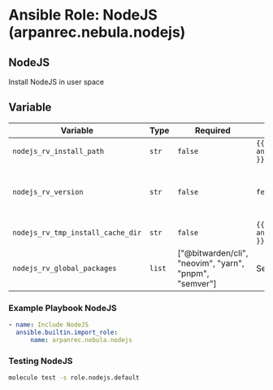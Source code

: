 # Ansible Role: NodeJS (arpanrec.nebula.nodejs)

## NodeJS

Install NodeJS in user space

## Variable

| Variable | Type | Required | Default | Description |
|----------|------|----------|---------|-------------|
| `nodejs_rv_install_path` | `str` | `false` | `{{ ansible_facts.user_dir }}/.local/share/node` | Install path for nodejs. |
| `nodejs_rv_version` | `str` | `false` | `fetch_latest_version` | Release version. If set to `fetch_latest_version`, it will fetch the latest version from [Github](https://github.com/nodejs/node/releases). |
| `nodejs_rv_tmp_install_cache_dir` | `str` | `false` | `{{ ansible_facts.user_dir }}/.tmp/nodejs` | Cache install directory. |
| `nodejs_rv_global_packages` | `list` | ["@bitwarden/cli", "neovim", "yarn", "pnpm", "semver"] | See default list below | List of global packages to install. |

### Example Playbook NodeJS

```yaml
- name: Include NodeJS
  ansible.builtin.import_role:
      name: arpanrec.nebula.nodejs
```

### Testing NodeJS

```bash
molecule test -s role.nodejs.default
```
